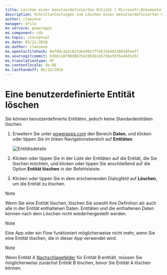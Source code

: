 ```yaml
---
title: Löschen einer benutzerdefinierten Entität | Microsoft-Dokumentation
description: Schrittanleitungen zum Löschen einer benutzerdefinierten Entität und sämtlicher Daten in PowerApps
author: clwesene
manager: kfile
ms.service: powerapps
ms.component: cds
ms.topic: conceptual
ms.date: 03/21/2018
ms.author: clwesene
ms.openlocfilehash: 6ef9dc3a1c82fdee9927ffd533ed41386345eaf7
ms.sourcegitcommit: b3b6118790d6b7b4285dbcb5736e55f6e450125c
ms.translationtype: HT
ms.contentlocale: de-DE
ms.lasthandoff: 05/15/2018
---
```

# <a name="delete-a-custom-entity"></a>Eine benutzerdefinierte Entität löschen
Sie können benutzerdefinierte Entitäten, jedoch keine Standardentitäten löschen.

1. Erweitern Sie unter [powerapps.com](https://web.powerapps.com) den Bereich **Daten**, und klicken oder tippen Sie im linken Navigationsbereich auf **Entitäten**.

    ![Entitätsdetails](./media/data-platform-cds-create-entity/entitylist.png "Entitätsliste")

2. Klicken oder tippen Sie in der Liste der Entitäten auf die Entität, die Sie löschen möchten, und klicken oder tippen Sie anschließend auf die Option **Entität löschen** in der Befehlsleiste.

3. Klicken oder tippen Sie in dem erscheinenden Dialogfeld auf **Löschen**, um die Entität zu löschen.

>[!NOTE]
>Wenn Sie eine Entität löschen, löschen Sie sowohl ihre Definition als auch alle in der Entität enthaltenen Daten. Entitäten und die enthaltenen Daten können nach dem Löschen nicht wiederhergestellt werden.

>[!NOTE]
>Eine App oder ein Flow funktioniert möglicherweise nicht mehr, wenn Sie eine Entität löschen, die in dieser App verwendet wird.

>[!NOTE]
>Wenn Entität A [Nachschlagefelder](data-platform-entity-lookup.md) für Entität B enthält, müssen Sie möglicherweise zunächst Entität B löschen, bevor Sie Entität A löschen können.

